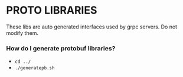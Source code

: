 # PROTO LIBRARIES #

These libs are auto generated interfaces used by grpc servers. Do not modify them.

### How do I generate protobuf libraries? ###

* `cd ../`
* `./generatepb.sh`